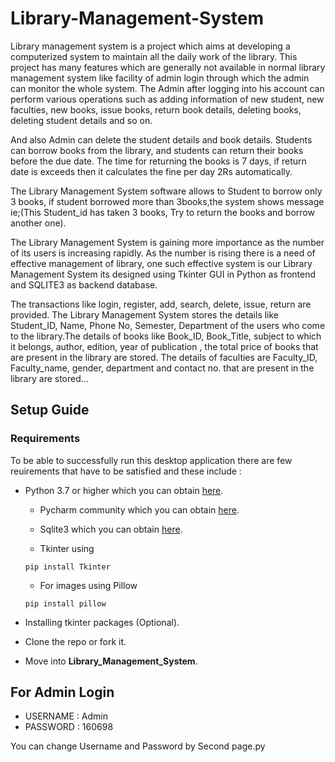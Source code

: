 # Library-Management-System

Library management system is a project which aims at developing a computerized system to maintain all the daily work of the library. This project has many features which are generally not available in normal library management system like facility of admin login   through which the admin can monitor the whole system. The Admin after logging into his account can perform various operations such as adding information of new student, new faculties, new books, issue books, return book details, deleting books, deleting student details  and so on.

And also Admin can delete the student details and book details. Students can borrow books from the library, and students can return their books before the due date. The time for returning the books is 7 days, if return date is exceeds then it calculates the fine per day 2Rs automatically. 

The Library Management System software allows to Student to borrow only 3 books, if student borrowed more than 3books,the system shows message ie;(This Student_id has taken 3 books, Try to return the books and borrow another one). 

The Library Management System is gaining more importance as the number of its users is increasing rapidly. As the number is rising there is a need of effective management of library, one such effective system is our Library Management System its designed using Tkinter GUI in Python as frontend and SQLITE3 as backend database. 

The transactions like login, register, add, search, delete, issue, return are provided. The Library Management System stores the details like Student_ID, Name, Phone No, Semester, Department of the users who come to the library.The details of books like Book_ID, Book_Title,  subject to which it belongs, author, edition, year of publication , the total price of books that are present in the library are stored. The details of faculties are Faculty_ID, Faculty_name, gender, department and contact no. that are present in the library are stored...

## Setup Guide

### Requirements

To be able to successfully run this desktop application there are few reuirements that have to be satisfied and these include :

- Python 3.7 or higher
  which you can obtain [here](https://www.python.org/downloads/).
  
  - Pycharm community 
  which you can obtain [here](https://www.jetbrains.com/pycharm/download/#section=windows).
  
  - Sqlite3
  which you can obtain [here](https://sqlitebrowser.org/dl/).
  
  - Tkinter using
    
  ```
  pip install Tkinter
  ```
 
   - For images using Pillow
    
  ```
  pip install pillow
  ```
  
 - Installing tkinter packages (Optional).

 - Clone the repo or fork it.

 - Move into **Library_Management_System**.

## For Admin Login

- USERNAME : Admin
- PASSWORD : 160698

You can change Username and Password by Second page.py  
